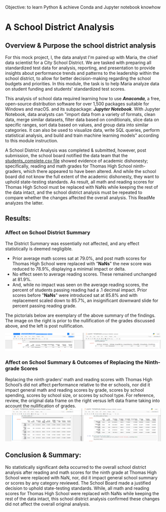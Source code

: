 Objective: to learn Python & achieve Conda and Jupyter notebook knowhow
# A School District Analysis

## Overview & Purpose the school district analysis
For this mock project, I, the data analyst I'm paired up with Maria, the chief data scientist for a City School District.  We are tasked with preparing all standardized test data for analysis, reporting, and presentation to provide insights about performance trends and patterns to the leadership within the school district, to allow for better decision-making regarding the school budgets and priorities.  In this module, the task is to help Maria analyze data on student funding and students' standardized test scores.

This analysis of school data required learning how to use **_Anaconda_**, a free, open-source distribution software for over 1,500 packages suitable for Windows and macOS. and its subpackage: **_Jupyter Notebook_**.  With Jupyter Notebook, data analysts can "import data from a variety of formats, clean data, merge similar datasets, filter data based on conditionals, slice data on specific ranges, sort data based on values, and group data into similar categories. It can also be used to visualize data, write SQL queries, perform statistical analysis, and build and train machine learning models" according to this module instruction.

A School District Analysis was completed & submitted, however, post submission, the school board notified the data team that the [students_complete.csv file](https://github.com/Juligi/School_District_Analysis/blob/main/resources/schools_complete.csv) showed evidence of academic dishonesty; specifically, reading and math grades for Thomas High School ninth-graders, which there appeared to have been altered. And while the school board did not know the full extent of the academic dishonesty, they want to uphold state-testing standards.  As result, all math and reading scores for Thomas High School must be replaced with NaNs while keeping the rest of the data intact, and the school district analysis must be repeated to compare whether the changes affected the overall analysis.  This ReadMe analyzes the latter.

## Results:

### Affect on School District Summary
The District Summary was essentially not affected, and any effect statistically is deemed negligible.
*  Prior average math scores sat at 79.0%, and post math scores for Thomas High School were replaced with "**NaNs**" the new score was reduced to 78.9%, displaying a minimal impact or delta.
*  No effect seen to average reading scores.  These remained unchanged at 81.9%.
  * And, while no impact was seen on the average reading scores, the percent of students passing reading had a .1 decimal impact.  Prior scores before "**NaNs**" were introduced sat at 85.8% and with replacement scaled down to 85.7%, an insignificant downward slide for percent passing reading grade.
  
The pictorials below are exemplary of the above summary of the findings. The image on the right is prior to the nullification of the grades discussed above, and the left is post nullification.  

![image](https://github.com/Juligi/School_District_Analysis/blob/main/resources/image.png)

### Affect on School Summary & Outcomes of Replacing the Ninth-grade Scores

Replacing the ninth graders’ math and reading scores with Thomas High School’s did not affect performance relative to the er schools, nor did it impact general math and reading scores by grade, scores by school spending, scores by school size, or scores by school type. For reference, review, the original data frame on the right versus left data frame taking into account the nullification of grades.
![image](https://github.com/Juligi/School_District_Analysis/blob/main/resources/School%20Summary_Original%20vs%20Challenge.png)


## Conclusion & Summary: 
No statistically significant delta occurred to the overall school district analysis after reading and math scores for the ninth grade at Thomas High School were replaced with NaN, nor, did it impact general school summary or scores by any category reviewed.  The School Board made a justified decision to uphold state-testing standards.  While, all math and reading scores for Thomas High School were replaced with NaNs while keeping the rest of the data intact, this school district analysis confirmed these changes did not affect the overall original analysis.
